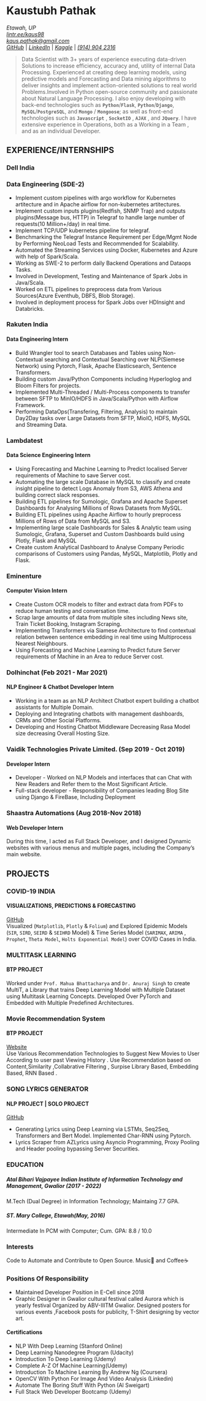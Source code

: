 # Kaustubh Pathak #
_Etawah, UP_  
[_lintr.ee/kaus98_](https://www.lintr.ee/kaus98)  
[_kaus.pathak@gmail.com_](mailto:kaus.pathak@gmail.com)  
[_GitHub_](https://github.com/terminate9298) |  [_LinkedIn_](https://www.linkedin.com/in/kaus98) |  [_Kaggle_](https://www.kaggle.com/terminate9298) | 
[_(914) 904 2316_](tel:+919149042316)
  
> Data Scientist with 3+ years of experience executing data-driven Solutions to increase efficiency, accuracy and, utility of internal Data Processing. Experienced at creating deep learning models, using predictive models and Forecasting and Data mining algorithms to deliver insights and implement action-oriented solutions to real world Problems.Involved in Python open-source community and passionate about Natural Language Processing.
I also enjoy developing with  back-end technologies such as **`Python`**/**`Flask`**, **`Python`**/**`Django`**,   **`MySQL`**/**`PostgreSQL`**, and **`Mongo`** / **`Mongoose`**; as well as front-end technologies such as  **`Javascript`** , **`SocketIO`** , **`AJAX`** , and **`JQuery`**. I have extensive experience in Operations, both as a Working in a Team , and as an individual Developer.

## EXPERIENCE/INTERNSHIPS ##

### Dell India ###
### Data Engineering (SDE-2) ####
* Implement custom pipelines with argo workflow for Kubernetes artitecture and in Apache airflow for non-kubernetes artitectures.
* Implement custom inputs plugins(Redfish, SNMP Trap) and outputs plugins(Message bus, HTTP) in Telegraf to handle large number of requests(10 Million+/day) in real time.
* Implement TCP/UDP kubernetes pipeline for telegraf.
* Benchmarking the Telegraf Instance Requirement per Edge/Mgmt Node by Performing NeoLoad Tests and Recommended for Scalability.
* Automated the Streaming Services using Docker, Kubernetes and Azure with help of Spark/Scala.
* Working as SWE-2 to perform daily Backend Operations and Dataops Tasks.
* Involved in Development, Testing and Maintenance of Spark Jobs in Java/Scala.
* Worked on ETL pipelines to preprocess data from Various Sources(Azure Eventhub, DBFS, Blob Storage).
* Involved in deployment process for Spark Jobs over HDInsight and Databricks.


### Rakuten India ###
#### Data Engineering Intern ####
* Build Wrangler tool to search Databases and Tables using Non-Contextual searching and Contextual Searching over NLP(Siemese Network) using Pytorch, Flask, Apache Elasticsearch, Sentence Transformers.
* Building custom Java/Python Components including Hyperloglog and Bloom Filters for projects.
* Implemented Multi-Threaded / Multi-Process components to transfer between SFTP to MinIO/HDFS in Java/Scala/Python with Airflow Framework.
* Performing DataOps(Transfering, Filtering, Analysis) to maintain Day2Day tasks over Large Datasets from SFTP, MioIO, HDFS, MySQL and Streaming Data.

### Lambdatest ###
#### Data Science Engineering Intern ####
* Using Forecasting and Machine Learning to Predict localised Server requirements of Machine to save Server cost.
* Automating the large scale Database in MySQL to classify and create insight pipeline to detect Logs Anomaly from S3, AWS Athena and building correct slack responses.
* Building ETL pipelines for Sumologic, Grafana and Apache Superset Dashboards for Analysing Millions of Rows  Datasets from MySQL.
* Building ETL pipelines using Apache Airflow to hourly preprocess Millions of Rows of Data from MySQL and S3.
* Implementing large scale Dashboards for Sales & Analytic team using Sumologic, Grafana, Superset and Custom Dashboards build using Plotly, Flask and MySQL
* Create custom Analytical Dashboard to Analyse Company Periodic comparisons of Customers using Pandas, MySQL, Matplotlib, Plotly and Flask.

### Eminenture ###
#### Computer Vision Intern #####
* Create Custom OCR models to filter and extract data from PDFs to reduce human testing and conversation time.
* Scrap large amounts of data from multiple sites including News site, Train Ticket Booking, Instagram Scraping.
* Implementing Transformers via Siamese Architecture to find contextual relation between sentence embedding in real time using Multiprocess Nearest Neighbours.
* Using Forecasting and Machine Learning to Predict future Server requirements of Machine in an Area to reduce Server cost.

### Dolhinchat (Feb 2021 - Mar 2021) ###
#### NLP Engineer & Chatbot Developer Intern ####
* Working in a team as an NLP Architect Chatbot expert building a chatbot
assistants for Multiple Domain.
* Deploying and Integrating chatbots with management dashboards, CRMs
and Other Social Platforms.
* Developing and Hosting Chatbot Middleware Decreasing Rasa Model size decreasing Overall Hosting Size.

### Vaidik Technologies Private Limited. (Sep 2019 - Oct 2019) ###
#### Developer Intern ####
* Developer - Worked on NLP Models and interfaces that can Chat with New
Readers and Refer them to the Most Significant Article.
* Full-stack developer - Responsibility of Companies leading Blog Site using
Django & FireBase, Including Deployment

### Shaastra Automations (Aug 2018-Nov 2018) ###
#### Web Developer Intern    ####
During this time, I acted as Full Stack Developer, and I designed Dynamic websites
with various menus and multiple pages, including the Company’s main website.


## PROJECTS ##
### COVID-19 INDIA ###
#### VISUALIZATIONS, PREDICTIONS & FORECASTING ####
[GitHub](HTTPS://GITHUB.COM/TERMINATE9298/CORONA-VISUALIZATION-AND-PREDICTION)  
Visualized (`Matplotlib`, `Plotly` & `Folium`) and Explored Epidemic Models (`SIR`, `SIRD`, `SEIRD` & `SEIHRD` Model) & Time Series Model (`SARIMAX`, `ARIMA` , `Prophet`, `Theta Model`, `Holts Exponential Model`) over COVID Cases in India.

### MULTITASK LEARNING ###
#### BTP PROJECT ####
Worked under `Prof. Mahua Bhattacharya` and `Dr. Anuraj Singh` to create MultiT,
a Library that trains Deep Learning Model with Multiple Dataset using Multitask
Learning Concepts. Developed Over PyTorch and Embedded with Multiple Predefined Architectures.

### Movie Recommendation System ###
#### BTP PROJECT ####
[Website](https://rec-movies.herokuapp.com/)  
Use Various Recommendation Technologies to Suggest New Movies to User
According to user past Viewing History . Use Recommendation based on
Content,Similarity ,Collabrative Filtering , Surpise Library Based, Embedding
Based, RNN Based .

### SONG LYRICS GENERATOR ###
#### NLP PROJECT | SOLO PROJECT ####
[GitHub](HTTPS://COLAB.RESEARCH.GOOGLE.COM/DRIVE/1QOUCIAXZQEEO8GQ0MW5IYJ1KMAJ-BRFJ?USP=SHARING)  
* Generating Lyrics using Deep Learning via LSTMs, Seq2Seq, Transformers
and Bert Model. Implemented Char-RNN using Pytorch.
* Lyrics Scraper from AZLyrics using Asyncio Programming, Proxy Pooling and
Header pooling bypassing Server Securities.


### EDUCATION ###

##### Atal Bihari Vajpayee Indian Institute of Information Technology and Management, Gwalior (2017 - 2022) #####
M.Tech (Dual Degree) in Information Technology; Maintaing 7.7 GPA.

##### ST. Mary College, Etawah(May, 2016) #####
Intermediate In PCM with Computer; Cum. GPA: 8.8 / 10.0


### Interests ###
Code to Automate and Contribute to Open Source.
Music🎼 and Coffee☕

### Positions Of Responsibility ###
* Maintained Developer Position in E-Cell since 2018
* Graphic Designer in Gwalior cultural festival called Aurora which is yearly festival Organized by ABV-IIITM Gwalior. Designed posters for various events ,Facebook posts for publicity, T-Shirt designing by vector art.

#### Certifications ####
* NLP With Deep Learning (Stanford Online)
* Deep Learning Nanodegree Program (Udacity)
* Introduction To Deep Learning (Udemy)
* Complete A-Z Of Machine Learning(Udemy)
* Introduction To Machine Learning By Andrew Ng (Coursera)
* OpenCV With Python For Image And Video Analysis (Linkedin)
* Automate The Boring Stuff With Python (Al Sweigart)
* Full Stack Web Developer Bootcamp (Udemy)

